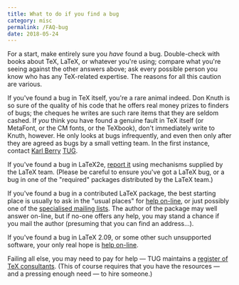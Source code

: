 ```yaml
---
title: What to do if you find a bug
category: misc
permalink: /FAQ-bug
date: 2018-05-24
---
```


For a start, make entirely sure you _have_ found a bug.
Double-check with books about TeX, LaTeX, or whatever you're using;
compare what you're seeing against the other answers above; ask every
possible person you know who has any TeX-related expertise.
The reasons for all this caution are various.

If you've found a bug in TeX itself, you're a rare animal indeed.
Don Knuth is so sure of the quality of his code that he offers real
money prizes to finders of bugs; the cheques he writes are
such rare items that they are seldom cashed. If _you_
think you have found a genuine fault in TeX itself (or MetaFont, or the
CM fonts, or the TeXbook), don't immediately write to Knuth,
however. He only looks at bugs infrequently, and even then
only after they are agreed as bugs by a small vetting team. In the
first instance, contact [Karl Berry](karl@freefriends.org)
[TUG](FAQ-TUGstar).

If you've found a bug in LaTeX2e, [report it](FAQ-latexbug)
using mechanisms supplied by the LaTeX team.  (Please be
careful to ensure you've got a LaTeX bug, or a bug in one of the
"required"  packages distributed by the LaTeX team.)

If you've found a bug in a contributed LaTeX package, the best
starting place is usually to ask in the "usual places" for 
[help on-line](FAQ-gethelp), or just possibly one of the 
[specialised mailing lists](FAQ-maillistsstar).
The author of the package may well answer on-line, but if no-one
offers any help, you may stand a chance if you mail the author
(presuming that you can find an address&hellip;).

If you've found a bug in LaTeX 2.09, or some other such unsupported
software, your only real hope is [help on-line](FAQ-gethelp).

Failing all else, you may need to pay for
help&nbsp;&mdash; TUG maintains a 
[register of TeX consultants](http://www.tug.org/consultants.html).
(This of course requires that you have the resources&nbsp;&mdash; and a
pressing  enough need&nbsp;&mdash; to hire someone.)


